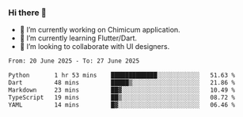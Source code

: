 ### Hi there 👋

<!--
**devcat37/devcat37** is a ✨ _special_ ✨ repository because its `README.md` (this file) appears on your GitHub profile.-->


- 🔭 I’m currently working on Chimicum application.
- 🌱 I’m currently learning Flutter/Dart.
- 👯 I’m looking to collaborate with UI designers.
<!-- - 🤔 I’m looking for help with ... -->

<!--START_SECTION:waka-->

```txt
From: 20 June 2025 - To: 27 June 2025

Python       1 hr 53 mins    █████████████░░░░░░░░░░░░   51.63 %
Dart         48 mins         █████▒░░░░░░░░░░░░░░░░░░░   21.86 %
Markdown     23 mins         ██▓░░░░░░░░░░░░░░░░░░░░░░   10.49 %
TypeScript   19 mins         ██▒░░░░░░░░░░░░░░░░░░░░░░   08.72 %
YAML         14 mins         █▓░░░░░░░░░░░░░░░░░░░░░░░   06.46 %
```

<!--END_SECTION:waka-->
